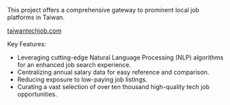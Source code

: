 This project offers a comprehensive gateway to prominent local job platforms in Taiwan.

[taiwantechjob.com](http://taiwantechjob.com/)

Key Features:

- Leveraging cutting-edge Natural Language Processing (NLP) algorithms for an enhanced job search experience.
- Centralizing annual salary data for easy reference and comparison.
- Reducing exposure to low-paying job listings.
- Curating a vast selection of over ten thousand high-quality tech job opportunities.
